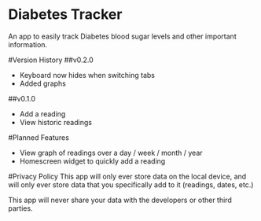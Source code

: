 # Diabetes Tracker
An app to easily track Diabetes blood sugar levels and other important information.

#Version History
##v0.2.0
* Keyboard now hides when switching tabs
* Added graphs

##v0.1.0
* Add a reading
* View historic readings

#Planned Features
* View graph of readings over a day / week / month / year
* Homescreen widget to quickly add a reading

#Privacy Policy
This app will only ever store data on the local device, and will only ever store data that you specifically add to it (readings, dates, etc.)

This app will never share your data with the developers or other third parties.

